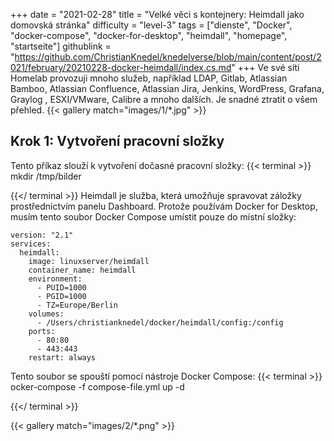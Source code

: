 +++
date = "2021-02-28"
title = "Velké věci s kontejnery: Heimdall jako domovská stránka"
difficulty = "level-3"
tags = ["dienste", "Docker", "docker-compose", "docker-for-desktop", "heimdall", "homepage", "startseite"]
githublink = "https://github.com/ChristianKnedel/knedelverse/blob/main/content/post/2021/february/20210228-docker-heimdall/index.cs.md"
+++
Ve své síti Homelab provozuji mnoho služeb, například LDAP, Gitlab, Atlassian Bamboo, Atlassian Confluence, Atlassian Jira, Jenkins, WordPress, Grafana, Graylog , ESXI/VMware, Calibre a mnoho dalších. Je snadné ztratit o všem přehled.
{{< gallery match="images/1/*.jpg" >}}

## Krok 1: Vytvoření pracovní složky
Tento příkaz slouží k vytvoření dočasné pracovní složky:
{{< terminal >}}
mkdir /tmp/bilder

{{</ terminal >}}
Heimdall je služba, která umožňuje spravovat záložky prostřednictvím panelu Dashboard. Protože používám Docker for Desktop, musím tento soubor Docker Compose umístit pouze do místní složky:
```
version: "2.1"
services:
  heimdall:
    image: linuxserver/heimdall
    container_name: heimdall
    environment:
      - PUID=1000
      - PGID=1000
      - TZ=Europe/Berlin
    volumes:
      - /Users/christianknedel/docker/heimdall/config:/config
    ports:
      - 80:80
      - 443:443
    restart: always

```
Tento soubor se spouští pomocí nástroje Docker Compose:
{{< terminal >}}
ocker-compose -f compose-file.yml up -d

{{</ terminal >}}

{{< gallery match="images/2/*.png" >}}
